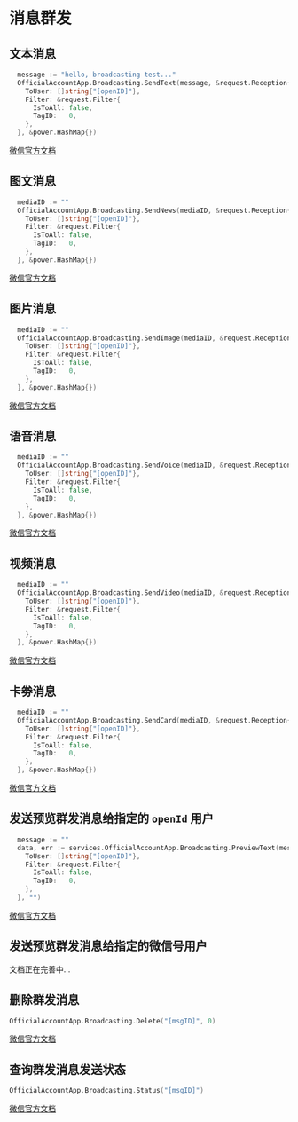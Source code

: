 # 消息群发

## 文本消息
``` go
  message := "hello, broadcasting test..."
  OfficialAccountApp.Broadcasting.SendText(message, &request.Reception{
    ToUser: []string{"[openID]"},
    Filter: &request.Filter{
      IsToAll: false,
      TagID:   0,
    },
  }, &power.HashMap{})
```
[微信官方文档](https://developers.weixin.qq.com/doc/offiaccount/Message_Management/Batch_Sends_and_Originality_Checks.html)

## 图文消息
``` go
  mediaID := ""
  OfficialAccountApp.Broadcasting.SendNews(mediaID, &request.Reception{
    ToUser: []string{"[openID]"},
    Filter: &request.Filter{
      IsToAll: false,
      TagID:   0,
    },
  }, &power.HashMap{})
```
[微信官方文档](https://developers.weixin.qq.com/doc/offiaccount/Message_Management/Batch_Sends_and_Originality_Checks.html)

## 图片消息
``` go
  mediaID := ""
  OfficialAccountApp.Broadcasting.SendImage(mediaID, &request.Reception{
    ToUser: []string{"[openID]"},
    Filter: &request.Filter{
      IsToAll: false,
      TagID:   0,
    },
  }, &power.HashMap{})
```
[微信官方文档](https://developers.weixin.qq.com/doc/offiaccount/Message_Management/Batch_Sends_and_Originality_Checks.html)

## 语音消息
``` go
  mediaID := ""
  OfficialAccountApp.Broadcasting.SendVoice(mediaID, &request.Reception{
    ToUser: []string{"[openID]"},
    Filter: &request.Filter{
      IsToAll: false,
      TagID:   0,
    },
  }, &power.HashMap{})
```
[微信官方文档](https://developers.weixin.qq.com/doc/offiaccount/Message_Management/Batch_Sends_and_Originality_Checks.html)

## 视频消息
``` go
  mediaID := ""
  OfficialAccountApp.Broadcasting.SendVideo(mediaID, &request.Reception{
    ToUser: []string{"[openID]"},
    Filter: &request.Filter{
      IsToAll: false,
      TagID:   0,
    },
  }, &power.HashMap{})
```
[微信官方文档](https://developers.weixin.qq.com/doc/offiaccount/Message_Management/Batch_Sends_and_Originality_Checks.html)

## 卡劵消息
``` go
  mediaID := ""
  OfficialAccountApp.Broadcasting.SendCard(mediaID, &request.Reception{
    ToUser: []string{"[openID]"},
    Filter: &request.Filter{
      IsToAll: false,
      TagID:   0,
    },
  }, &power.HashMap{})
```
[微信官方文档](https://developers.weixin.qq.com/doc/offiaccount/Message_Management/Batch_Sends_and_Originality_Checks.html)

## 发送预览群发消息给指定的 `openId` 用户
``` go
  message := ""
  data, err := services.OfficialAccountApp.Broadcasting.PreviewText(message, &request.Reception{
    ToUser: []string{"[openID]"},
    Filter: &request.Filter{
      IsToAll: false,
      TagID:   0,
    },
  }, "")
```
[微信官方文档](https://developers.weixin.qq.com/doc/offiaccount/Message_Management/Batch_Sends_and_Originality_Checks.html)

## 发送预览群发消息给指定的微信号用户
文档正在完善中... 

## 删除群发消息 
``` go
OfficialAccountApp.Broadcasting.Delete("[msgID]", 0)
```
[微信官方文档](https://developers.weixin.qq.com/doc/offiaccount/Message_Management/Batch_Sends_and_Originality_Checks.html)

## 查询群发消息发送状态
``` go
OfficialAccountApp.Broadcasting.Status("[msgID]")
```
[微信官方文档](https://developers.weixin.qq.com/doc/offiaccount/Message_Management/Batch_Sends_and_Originality_Checks.html)